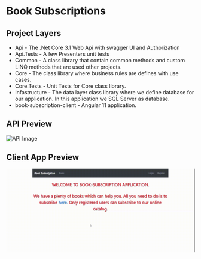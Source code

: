 # Book Subscriptions

## Project Layers

- Api - The .Net Core 3.1 Web Api with swagger UI and Authorization
- Api.Tests - A few Presenters unit tests
- Common - A class library that contain common methods and custom LINQ methods that are used other projects.
- Core - The class library where business rules are defines with use cases.
- Core.Tests - Unit Tests for Core class library.
- Infastructure - The data layer class library where we define database for our application. In this application we SQL Server as database.
- book-subscription-client - Angular 11 application.

## API Preview

![API Image](https://github.com/Menelis/BookSubscription/blob/master/Common/Images/API.gif)

## Client App Preview
![Client Image](https://github.com/Menelis/BookSubscription/blob/master/Common/Images/client%20app.gif)
